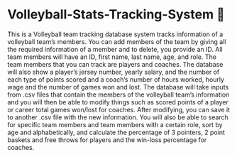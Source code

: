 # Volleyball-Stats-Tracking-System 🏐
This is a Volleyball team tracking database system tracks information of a volleyball team’s members. You can add members of the team by giving all the required information of a member and to delete, you provide an ID. All team members will have an ID, first name, last name, age, and role. The team members that you can track are players and coaches. The database will also show a player’s jersey number, yearly salary, and the number of each type of points scored and a coach’s number of hours worked, hourly wage and the number of games won and lost. The database will take inputs from .csv files that contain the members of the volleyball team’s information and you will then be able to modify things such as scored points of a player or career total games won/lost for coaches. After modifying, you can save it to another .csv file with the new information. You will also be able to search for specific team members and team members with a certain role, sort by age and alphabetically, and calculate the percentage of 3 pointers, 2 point baskets and free throws for players and the win-loss percentage for coaches.
